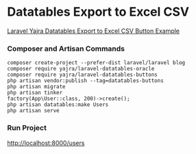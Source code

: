 # Datatables Export to Excel CSV

[Laravel Yajra Datatables Export to Excel CSV Button Example](https://www.itsolutionstuff.com/post/laravel-yajra-datatables-export-to-excel-csv-button-exampleexample.html)

### Composer and Artisan Commands
```shell script
composer create-project --prefer-dist laravel/laravel blog
composer require yajra/laravel-datatables-oracle
composer require yajra/laravel-datatables-buttons
php artisan vendor:publish --tag=datatables-buttons
php artisan migrate
php artisan tinker
factory(App\User::class, 200)->create();
php artisan datatables:make Users
php artisan serve
```

### Run Project
[http://localhost:8000/users](http://localhost:8000/users)
